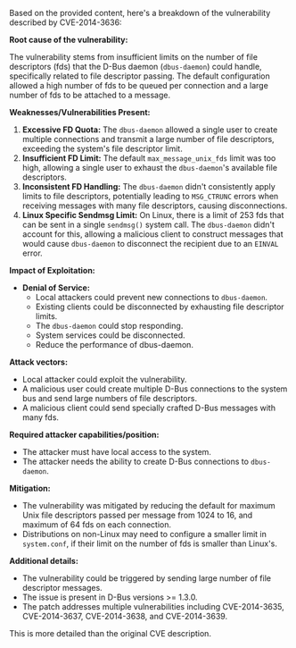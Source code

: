 Based on the provided content, here's a breakdown of the vulnerability described by CVE-2014-3636:

**Root cause of the vulnerability:**

The vulnerability stems from insufficient limits on the number of file descriptors (fds) that the D-Bus daemon (`dbus-daemon`) could handle, specifically related to file descriptor passing. The default configuration allowed a high number of fds to be queued per connection and a large number of fds to be attached to a message.

**Weaknesses/Vulnerabilities Present:**

1.  **Excessive FD Quota:** The `dbus-daemon` allowed a single user to create multiple connections and transmit a large number of file descriptors, exceeding the system's file descriptor limit.
2.  **Insufficient FD Limit:** The default `max_message_unix_fds` limit was too high, allowing a single user to exhaust the `dbus-daemon`'s available file descriptors.
3.  **Inconsistent FD Handling:** The `dbus-daemon` didn't consistently apply limits to file descriptors, potentially leading to `MSG_CTRUNC` errors when receiving messages with many file descriptors, causing disconnections.
4.  **Linux Specific Sendmsg Limit:** On Linux, there is a limit of 253 fds that can be sent in a single `sendmsg()` system call. The `dbus-daemon` didn't account for this, allowing a malicious client to construct messages that would cause `dbus-daemon` to disconnect the recipient due to an `EINVAL` error.

**Impact of Exploitation:**

*   **Denial of Service:**
    *   Local attackers could prevent new connections to `dbus-daemon`.
    *   Existing clients could be disconnected by exhausting file descriptor limits.
    *   The `dbus-daemon` could stop responding.
    *   System services could be disconnected.
    *   Reduce the performance of dbus-daemon.

**Attack vectors:**

*   Local attacker could exploit the vulnerability.
*   A malicious user could create multiple D-Bus connections to the system bus and send large numbers of file descriptors.
*   A malicious client could send specially crafted D-Bus messages with many fds.

**Required attacker capabilities/position:**

*   The attacker must have local access to the system.
*   The attacker needs the ability to create D-Bus connections to `dbus-daemon`.

**Mitigation:**
*   The vulnerability was mitigated by reducing the default for maximum Unix file descriptors passed per message from 1024 to 16, and maximum of 64 fds on each connection.
*   Distributions on non-Linux may need to configure a smaller limit in `system.conf`, if their limit on the number of fds is smaller than Linux's.

**Additional details:**

*   The vulnerability could be triggered by sending large number of file descriptor messages.
*   The issue is present in D-Bus versions >= 1.3.0.
*   The patch addresses multiple vulnerabilities including CVE-2014-3635, CVE-2014-3637, CVE-2014-3638, and CVE-2014-3639.

This is more detailed than the original CVE description.